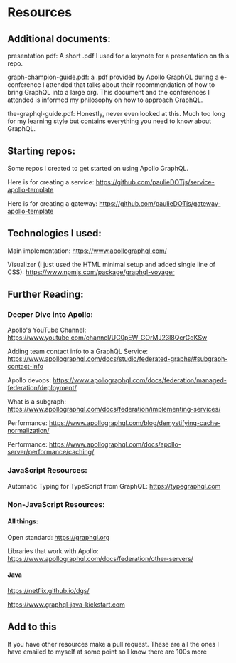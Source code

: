 # Resources

## Additional documents:

presentation.pdf: A short .pdf I used for a keynote for a presentation on this repo.

graph-champion-guide.pdf: a .pdf provided by Apollo GraphQL during a e-conference I attended that talks about their recommendation of how to bring GraphQL into a large org. This document and the conferences I attended is informed my philosophy on how to approach GraphQL.

the-graphql-guide.pdf: Honestly, never even looked at this. Much too long for my learning style but contains everything you need to know about GraphQL.

## Starting repos:

Some repos I created to get started on using Apollo GraphQL.

Here is for creating a service: https://github.com/paulieDOTjs/service-apollo-template

Here is for creating a gateway: https://github.com/paulieDOTjs/gateway-apollo-template

## Technologies I used:

Main implementation: https://www.apollographql.com/

Visualizer (I just used the HTML minimal setup and added single line of CSS): https://www.npmjs.com/package/graphql-voyager

## Further Reading:

### Deeper Dive into Apollo:

Apollo's YouTube Channel: https://www.youtube.com/channel/UC0pEW_GOrMJ23l8QcrGdKSw

Adding team contact info to a GraphQL Service: https://www.apollographql.com/docs/studio/federated-graphs/#subgraph-contact-info

Apollo devops: https://www.apollographql.com/docs/federation/managed-federation/deployment/

What is a subgraph: https://www.apollographql.com/docs/federation/implementing-services/

Performance: https://www.apollographql.com/blog/demystifying-cache-normalization/

Performance: https://www.apollographql.com/docs/apollo-server/performance/caching/

### JavaScript Resources:

Automatic Typing for TypeScript from GraphQL: https://typegraphql.com

### Non-JavaScript Resources:

#### All things:

Open standard: https://graphql.org

Libraries that work with Apollo: https://www.apollographql.com/docs/federation/other-servers/

#### Java

https://netflix.github.io/dgs/

https://www.graphql-java-kickstart.com

## Add to this

If you have other resources make a pull request. These are all the ones I have emailed to myself at some point so I know there are 100s more
